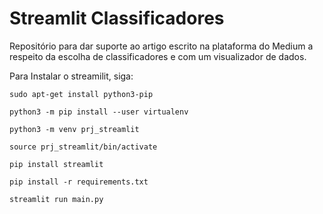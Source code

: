 # Streamlit Classificadores

Repositório para dar suporte ao artigo escrito na plataforma do Medium a respeito da escolha de classificadores e com um visualizador de dados.

Para Instalar o streamilit, siga: 

~~~
sudo apt-get install python3-pip 
~~~

~~~
python3 -m pip install --user virtualenv
~~~

~~~
python3 -m venv prj_streamlit 
~~~

~~~
source prj_streamlit/bin/activate 
~~~

~~~
pip install streamlit
~~~

~~~Shell
pip install -r requirements.txt
~~~

~~~
streamlit run main.py
~~~  
